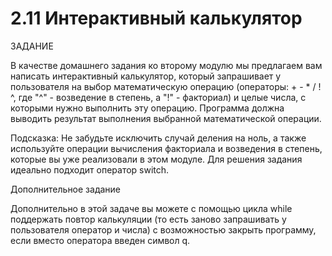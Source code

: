 # 2.11 Интерактивный калькулятор

ЗАДАНИЕ

В качестве домашнего задания ко второму модулю мы предлагаем вам написать интерактивный калькулятор, который запрашивает у пользователя на выбор математическую операцию (операторы: + - * / ! ^, где "^" - возведение в степень, а "!" - факториал) и целые числа, с которыми нужно выполнить эту операцию. Программа должна выводить результат выполнения выбранной математической операции.

Подсказка: Не забудьте исключить случай деления на ноль, а также используйте операции вычисления факториала и возведения в степень, которые вы уже реализовали в этом модуле. Для решения задания идеально подходит оператор switch.

Дополнительное задание

Дополнительно в этой задаче вы можете с помощью цикла while поддержать повтор калькуляции (то есть заново запрашивать у пользователя оператор и числа) с возможностью закрыть программу, если вместо оператора введен символ q.
